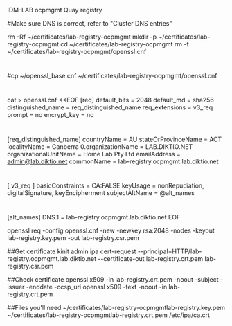 IDM-LAB ocpmgmt Quay registry

#Make sure DNS is correct, refer to "Cluster DNS entries"

rm -Rf ~/certificates/lab-registry-ocpmgmt
mkdir -p ~/certificates/lab-registry-ocpmgmt
cd ~/certificates/lab-registry-ocpmgmt
rm -f ~/certificates/lab-registry-ocpmgmt/openssl.cnf
#
#cp ~/openssl_base.cnf ~/certificates/lab-registry-ocpmgmt/openssl.cnf
#



cat > openssl.cnf <<EOF
[req]
default_bits = 2048
default_md = sha256
distinguished_name = req_distinguished_name
req_extensions = v3_req
prompt = no
encrypt_key = no
#
[req_distinguished_name]
countryName = AU
stateOrProvinceName = ACT
localityName = Canberra
0.organizationName = LAB.DIKTIO.NET
organizationalUnitName = Home Lab Pty Ltd
emailAddress = admin@lab.diktio.net
commonName = lab-registry.ocpmgmt.lab.diktio.net
#
[ v3_req ]
basicConstraints = CA:FALSE
keyUsage = nonRepudiation, digitalSignature, keyEncipherment
subjectAltName = @alt_names
#
[alt_names]
DNS.1 = lab-registry.ocpmgmt.lab.diktio.net
EOF

openssl req -config openssl.cnf -new -newkey rsa:2048 -nodes -keyout lab-registry.key.pem  -out lab-registry.csr.pem

##Get certificate
kinit admin
ipa cert-request  --principal=HTTP/lab-registry.ocpmgmt.lab.diktio.net --certificate-out lab-registry.crt.pem lab-registry.csr.pem

##Check certificate
openssl x509 -in lab-registry.crt.pem -noout -subject -issuer -enddate -ocsp_uri
openssl x509 -text -noout -in lab-registry.crt.pem

##Files you'll need
    ~/certificates/lab-registry-ocpmgmtlab-registry.key.pem 
    ~/certificates/lab-registry-ocpmgmtlab-registry.crt.pem 
    /etc/ipa/ca.crt

